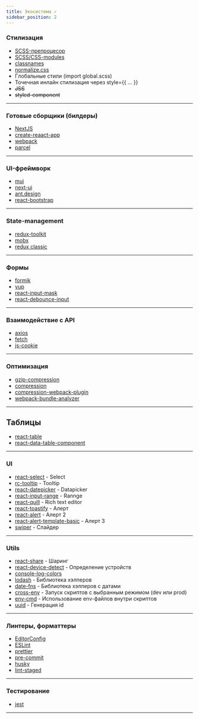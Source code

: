 ```yaml
---
title: Экосистема ✓
sidebar_position: 2
---
```


### Стилизация

- [SCSS-препроцесор](https://www.npmjs.com/package/sass)
- [SCSS/CSS-modules](https://create-react-app.dev/docs/adding-a-css-modules-stylesheet/)
- [classnames](https://www.npmjs.com/package/classnames)
- [normalize.css](https://necolas.github.io/normalize.css/)
- Глобальные стили (import global.scss)
- Точечная инлайн стилизация через style={{ ... }}
- ~~JSS~~
- ~~styled-component~~

---

### Готовые сборщики (билдеры)

- [NextJS](https://nextjs.org/)
- [create-reaact-app](https://create-react-app.dev/)
- [webpack](https://webpack.js.org/)
- [parcel](https://parceljs.org/)

---

### UI-фреймворк

- [mui](https://mui.com/)
- [next-ui](https://nextui.org/)
- [ant.design](https://ant.design/)
- [react-bootstrap](https://react-bootstrap.github.io/)

---

### State-management

- [redux-toolkit](https://redux-toolkit.js.org/)
- [mobx](https://mobx.js.org/README.html)
- [redux classic](https://redux.js.org/)

---

### Формы

- [formik](https://formik.org/)
- [yup](https://github.com/jquense/yup)
- [react-input-mask](https://www.npmjs.com/package/react-input-mask)
- [react-debounce-input](https://www.npmjs.com/package/react-debounce-input)

---

### Взаимодействие с API

- [axios](https://axios-http.com/ru/docs/intro)
- [fetch](https://learn.javascript.ru/fetch)
- [js-cookie](https://www.npmjs.com/package/js-cookie)

---

### Оптимизация

- [gzip-compression](https://www.npmjs.com/package/compression)
- [compression](https://www.npmjs.com/package/compression)
- [compression-webpack-plugin](https://www.npmjs.com/package/compression-webpack-plugin)
- [webpack-bundle-analyzer](https://www.npmjs.com/package/webpack-bundle-analyzer)

---

## Таблицы

- [react-table](https://react-table-v7.tanstack.com/)
- [react-data-table-component](https://www.npmjs.com/package/react-data-table-component)

---

### UI

- [react-select](https://react-select.com/home) - Select
- [rc-tooltip](https://www.npmjs.com/package/rc-tooltip) - Tooltip
- [react-datepicker](https://www.npmjs.com/package/react-datepicker) - Datapicker
- [react-input-range](https://www.npmjs.com/package/react-input-range) - Rannge
- [react-quill](https://www.npmjs.com/package/react-quill) - Rich text editor
- [react-toastify](https://www.npmjs.com/package/react-toastify) - Алерт
- [react-alert](https://www.npmjs.com/package/react-alert) - Алерт 2
- [react-alert-template-basic](https://www.npmjs.com/package/react-alert-template-basic) - Алерт 3
- [swiper](https://www.npmjs.com/package/swiper) - Слайдер

---

### Utils

- [react-share](https://www.npmjs.com/package/react-share) - Шаринг
- [react-device-detect](https://www.npmjs.com/package/react-device-detect) - Определение устройств
- [console-log-colors](https://www.npmjs.com/package/console-log-colors)
- [lodash](https://www.npmjs.com/package/lodash) - Библиотека хэлперов
- [date-fns](https://www.npmjs.com/package/date-fns) - Библиотека хэлперов с датами
- [cross-env](https://www.npmjs.com/package/cross-env) - Запуск скриптов с выбранным режимом (dev или prod)
- [env-cmd](https://www.npmjs.com/package/env-cmd)  - Использование env-файлов внутри скриптов
- [uuid](https://www.npmjs.com/package/uuid) - Генерация id

---

### Линтеры, форматтеры

- [EditorConfig](https://editorconfig.org/)
- [ESLint](https://eslint.org/)
- [prettier](https://prettier.io/)
- [pre-commit](https://pre-commit.com/)
- [husky](https://www.npmjs.com/package/husky)
- [lint-staged](https://www.npmjs.com/package/lint-staged)


---

### Тестирование

- [jest](https://jestjs.io/ru/)

---

